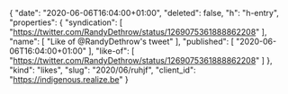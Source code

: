 {
  "date": "2020-06-06T16:04:00+01:00",
  "deleted": false,
  "h": "h-entry",
  "properties": {
    "syndication": [
      "https://twitter.com/RandyDethrow/status/1269075361888862208"
    ],
    "name": [
      "Like of @RandyDethrow's tweet"
    ],
    "published": [
      "2020-06-06T16:04:00+01:00"
    ],
    "like-of": [
      "https://twitter.com/RandyDethrow/status/1269075361888862208"
    ]
  },
  "kind": "likes",
  "slug": "2020/06/ruhjf",
  "client_id": "https://indigenous.realize.be"
}
